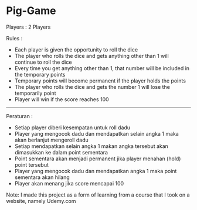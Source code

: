 # Pig-Game

Players : 2 Players

Rules : 
 - Each player is given the opportunity to roll the dice
 - The player who rolls the dice and gets anything other than 1 will continue to roll the dice
 - Every time you get anything other than 1, that number will be included in the temporary points
 - Temporary points will become permanent if the player holds the points
 - The player who rolls the dice and gets the number 1 will lose the temporarily point
 - Player will win if the score reaches 100
 
------------------------------------------------------------------------------------------------
Peraturan : 
 - Setiap player diberi kesempatan untuk roll dadu
 - Player yang mengocok dadu dan mendapatkan selain angka 1 maka akan berlanjut mengeroll dadu 
 - Setiap mendapatkan selain angka 1 makan angka tersebut akan dimasukkan ke dalam point sementara
 - Point sementara akan menjadi permanent jika player menahan (hold) point tersebut
 - Player yang mengocok dadu dan mendapatkan angka 1 maka point sementara akan hilang
 - Player akan menang jika score mencapai 100

Note: I made this project as a form of learning from a course that I took on a website, namely Udemy.com
